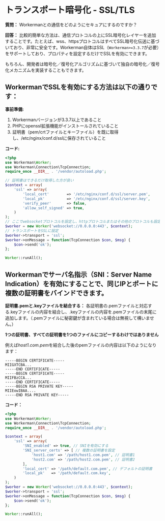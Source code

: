 # トランスポート暗号化 - SSL/TLS

**質問：**
Workermanとの通信をどのようにセキュアにするのですか？

**回答：**
比較的簡単な方法は、通信プロトコルの上にSSL暗号化レイヤーを追加することです。たとえば、wss、httpsプロトコルはすべてSSL暗号化伝送に基づいており、非常に安全です。Workerman自体はSSL（```Workerman>=3.3.7```が必要）をサポートしており、プロパティを設定するだけでSSLを有効にできます。

もちろん、開発者は暗号化／復号化アルゴリズムに基づいて独自の暗号化／復号化メカニズムを実装することもできます。

## WorkermanでSSLを有効にする方法は以下の通りです：

**事前準備:**

1. Workermanバージョンが3.3.7以上であること
2. PHPにopenssl拡張機能がインストールされていること
3. 証明書（pem/crtファイルとキーファイル）を既に取得し、/etc/nginx/conf.d/sslに保存されていること

**コード:**
```php
<?php
use Workerman\Worker;
use Workerman\Connection\TcpConnection;
require_once __DIR__ . '/vendor/autoload.php';

// 証明書はできるだけ取得した方が良い
$context = array(
    'ssl' => array(
        'local_cert'        => '/etc/nginx/conf.d/ssl/server.pem',
        'local_pk'          => '/etc/nginx/conf.d/ssl/server.key',
        'verify_peer'       => false,
        'allow_self_signed' => true,
    )
);
// ここでwebsocketプロトコルを設定し、httpプロトコルまたはその他のプロトコルも設定できます
$worker = new Worker('websocket://0.0.0.0:443', $context);
// トランスポートをSSLに設定
$worker->transport = 'ssl';
$worker->onMessage = function(TcpConnection $con, $msg) {
    $con->send('ok');
};

Worker::runAll();
```

## Workermanでサーバ名指示（SNI：Server Name Indication）を有効にすることで、同じIPとポートに複数の証明書をバインドできます。

**証明書.pemと.keyファイルを結合する：**
各証明書の.pemファイルと対応する.keyファイルの内容を結合し、.keyファイルの内容を.pemファイルの末尾に追加します。（.pemファイルに秘密鍵が含まれている場合は無視して構いません。）

**1つの証明書、すべての証明書を1つのファイルにコピーするわけではありません**

例えば*host1.com.pem*を結合した後のpemファイルの内容は以下のようになります：
```text
-----BEGIN CERTIFICATE-----
MIIGXTCBA...
-----END CERTIFICATE-----
-----BEGIN CERTIFICATE-----
MIIFBzCCA...
-----END CERTIFICATE-----
-----BEGIN RSA PRIVATE KEY-----
MIIEowIBAA....
-----END RSA PRIVATE KEY-----
```

**コード：**
```php
<?php
use Workerman\Worker;
use Workerman\Connection\TcpConnection;
require_once __DIR__ . '/vendor/autoload.php';

$context = array(
    'ssl' => array(
        'SNI_enabled' => true, // SNIを有効にする
        'SNI_server_certs' => [ // 複数の証明書を設定
            'host1.com' => '/path/host1.com.pem', // 証明書1
            'host2.com' => '/path/host2.com.pem', // 証明書2
        ],
        'local_cert' => '/path/default.com.pem', // デフォルトの証明書
        'local_pk'   => '/path/default.com.key',
    )
);
$worker = new Worker('websocket://0.0.0.0:443', $context);
$worker->transport = 'ssl';
$worker->onMessage = function(TcpConnection $con, $msg) {
    $con->send('ok');
};

Worker::runAll();
```
